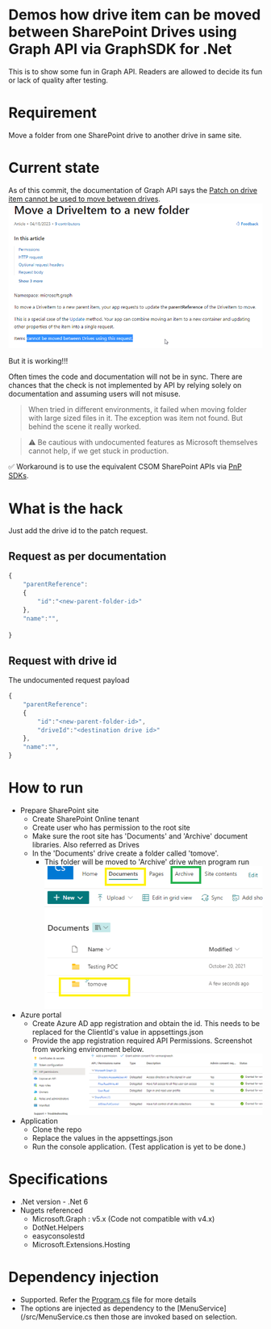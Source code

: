 # Demos how drive item can be moved between SharePoint Drives using Graph API via GraphSDK for .Net
This is to show some fun in Graph API. Readers are allowed to decide its fun or lack of quality after testing.

# Requirement
Move a folder from one SharePoint drive to another drive in same site.

# Current state
As of this commit, the documentation of Graph API says the [Patch on drive item cannot be used to move between drives](https://learn.microsoft.com/en-us/graph/api/driveitem-move?view=graph-rest-1.0&tabs=http). 
![Documentation](images/00-doc.png)

But it is working!!!

Often times the code and documentation will not be in sync. There are chances that the check is not implemented by API by relying solely on documentation and assuming users will not misuse.

> When tried in different environments, it failed when moving folder with large sized files in it. The exception was item not found. But behind the scene it really worked.

> :warning: Be cautious with undocumented features as Microsoft themselves cannot help, if we get stuck in production.

:white_check_mark: Workaround is to use the equivalent CSOM SharePoint APIs via [PnP SDKs](https://github.com/pnp/pnpcore).

# What is the hack

Just add the drive id to the patch request.
## Request as per documentation

```javascript
{
	"parentReference":
	{
		"id":"<new-parent-folder-id>"
	},
	"name":"",
	
}
```
## Request with drive id
The undocumented request payload

```javascript
{
	"parentReference":
	{
		"id":"<new-parent-folder-id>",
		"driveId":"<destination drive id>"
	},
	"name":"",
}

```

# How to run
- Prepare SharePoint site
	- Create SharePoint Online tenant
	- Create user who has permission to the root site
	- Make sure the root site has 'Documents' and 'Archive' document libraries. Also referred as Drives
	- In the 'Documents' drive create a folder called 'tomove'. 
		- This folder will be moved to 'Archive' drive when program run
![Site setup](images/02-site-setup.png)
- Azure portal
	- Create Azure AD app registration and obtain the id. This needs to be replaced for the ClientId's value in appsettings.json
	- Provide the app registration required API Permissions. Screenshot from working environment below.
![APIPermissions](images/01-api-permissions.png)
- Application
	- Clone the repo
	- Replace the values in the appsettings.json
	- Run the console application. (Test application is yet to be done.)

# Specifications

- .Net version - .Net 6
- Nugets referenced
	- Microsoft.Graph : v5.x (Code not compatible with v4.x)
	- DotNet.Helpers
	- easyconsolestd
	- Microsoft.Extensions.Hosting

# Dependency injection

- Supported. Refer the [Program.cs](/src/Program.cs) file for more details
- The options are injected as dependency to the [MenuService](/src/MenuService.cs then those are invoked based on selection. 
